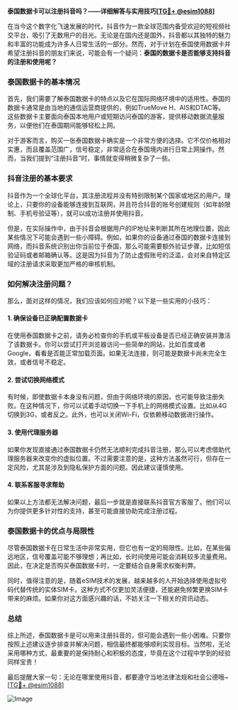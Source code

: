 **泰国数据卡可以注册抖音吗？——详细解答与实用技巧[[TG💪+ @esim1088](https://t.me/s/esim1088)]**

在当今这个数字化飞速发展的时代，抖音作为一款全球范围内备受欢迎的短视频社交平台，吸引了无数用户的目光。无论是在国内还是国外，抖音都以其独特的魅力和丰富的功能成为许多人日常生活的一部分。然而，对于计划在泰国使用数据卡并希望注册抖音的朋友们来说，可能会有一个疑问：**泰国的数据卡是否能够支持抖音的注册和使用呢？**

### 泰国数据卡的基本情况

首先，我们需要了解泰国数据卡的特点以及它在国际网络环境中的适用性。泰国的数据卡通常是由当地的通信运营商提供的，例如TrueMove H、AIS和DTAC等。这些数据卡主要面向泰国本地用户或短期访问泰国的游客，提供移动数据流量服务，以便他们在泰国期间能够轻松上网。

对于游客而言，购买一张泰国数据卡确实是一个非常方便的选择。它不仅价格相对实惠，而且覆盖范围广，信号稳定，非常适合在泰国境内进行日常上网操作。然而，当我们提到“注册抖音”时，事情就变得稍微复杂了一些。

### 抖音注册的基本要求

抖音作为一个全球化平台，其注册流程并没有特别限制某个国家或地区的用户。理论上，只要你的设备能够连接到互联网，并且符合抖音的账号创建规则（如年龄限制、手机号验证等），就可以成功注册并使用抖音。

但是，在实际操作中，由于抖音会根据用户的IP地址来判断其所在地理位置，因此某些情况下可能会遇到一些小障碍。例如，如果你的设备通过泰国的数据卡连接到网络，而抖音系统识别出你当前位于泰国，那么可能需要额外验证步骤，比如短信验证码或者邮箱确认等。这是因为抖音为了防止虚假账号的泛滥，会对来自特定区域的注册请求采取更加严格的审核机制。

### 如何解决注册问题？

那么，面对这样的情况，我们应该如何应对呢？以下是一些实用的小技巧：

#### 1. 确保设备已正确配置数据卡
在使用泰国数据卡之前，请务必检查你的手机或平板设备是否已经正确安装并激活了该数据卡。你可以尝试打开浏览器访问一些简单的网站，比如百度或者Google，看看是否能正常加载页面。如果无法连接，则可能是数据卡尚未完全生效，或者信号不稳定。

#### 2. 尝试切换网络模式
有时候，即使数据卡本身没有问题，但由于网络环境的原因，也可能导致注册失败。在这种情况下，你可以试着手动切换一下手机上的网络模式设置。比如从4G切换到3G，或者反之。此外，也可以关闭Wi-Fi，仅依赖移动数据进行操作。

#### 3. 使用代理服务器
如果你发现直接通过泰国数据卡仍然无法顺利完成抖音注册，那么可以考虑借助代理服务器来改变你的虚拟位置。不过需要注意的是，这种方法虽然可行，但存在一定风险，尤其是涉及到隐私保护方面的问题。因此建议谨慎使用。

#### 4. 联系客服寻求帮助
如果以上方法都无法解决问题，最后一步就是直接联系抖音官方客服了。他们可以为你提供更多针对性的支持，甚至可能直接协助完成注册过程。

### 泰国数据卡的优点与局限性

尽管泰国数据卡在日常生活中非常实用，但它也有一定的局限性。比如，在某些偏远地区，信号覆盖可能不够理想；再比如，长时间使用可能会消耗较多流量费用。因此，在决定是否购买泰国数据卡时，一定要结合自身需求权衡利弊。

同时，值得注意的是，随着eSIM技术的发展，越来越多的人开始选择使用虚拟号码代替传统的实体SIM卡。这种方式不仅更加灵活便捷，还能避免频繁更换SIM卡带来的麻烦。如果你对这方面感兴趣的话，不妨关注一下相关的资讯动态。

### 总结

综上所述，泰国数据卡是可以用来注册抖音的，但可能会遇到一些小困难。只要你按照上述建议逐步排查并解决问题，相信最终都能够顺利实现目标。当然啦，无论采用哪种方式，最重要的是保持耐心和积极的态度，毕竟在这个过程中学到的经验同样宝贵！

最后提醒大家一句：无论在哪里使用抖音，都要遵守当地法律法规和社会公德哦~ [[TG💪+ @esim1088](https://t.me/s/esim1088)]  

![Image](https://i.postimg.cc/4NQfJmqS/Snipaste-2025-05-13-00-14-12.png)